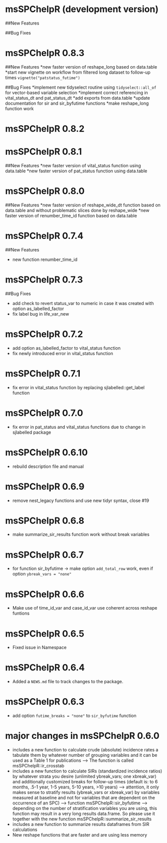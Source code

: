 # msSPChelpR (development version)

##New Features

##Bug Fixes


# msSPChelpR 0.8.3

##New Features
*new faster version of reshape_long based on data.table 
*start new vignette on workflow from filtered long dataset to follow-up times `vignette("patstatus_futime")` 

##Bug Fixes
*implement new tidyselect routine using `tidyselect::all_of` for vector-based variable selection
*implement correct referencing in vital_status_dt and pat_status_dt
*add exports from data.table
*update documentation for sir and sir_byfutime functions
*make reshape_long function work

# msSPChelpR 0.8.2

# msSPChelpR 0.8.1

##New Features
*new faster version of vital_status function using data.table
*new faster version of pat_status function using data.table

# msSPChelpR 0.8.0

##New Features
*new faster version of reshape_wide_dt function based on data.table and without problematic slices done by reshape_wide
*new faster version of renumber_time_id function based on data.table

# msSPChelpR 0.7.4

##New Features
* new function renumber_time_id

# msSPChelpR 0.7.3

##Bug Fixes
* add check to revert status_var to numeric in case it was created with option as_labelled_factor
* fix label bug in life_var_new

# msSPChelpR 0.7.2
* add option as_labelled_factor to vital_status function
* fix newly introduced error in vital_status function

# msSPChelpR 0.7.1
* fix error in vital_status function by replacing sjlabelled::get_label function

# msSPChelpR 0.7.0
* fix error in pat_status and vital_status functions due to change in sjlabelled package

# msSPChelpR 0.6.10
* rebuild description file and manual

# msSPChelpR 0.6.9

* remove nest_legacy functions and use new tidyr syntax, close #19

# msSPChelpR 0.6.8

* make summarize_sir_results function work without break variables

# msSPChelpR 0.6.7

* for function sir_byfutime -> make option `add_total_row` work, even if option `ybreak_vars = "none"`

# msSPChelpR 0.6.6

* Make use of time_id_var and case_id_var use coherent across reshape funtions

# msSPChelpR 0.6.5

* Fixed issue in Namespace

# msSPChelpR 0.6.4

* Added a `NEWS.md` file to track changes to the package.

# msSPChelpR 0.6.3

* add option `futime_breaks = "none"` to `sir_byfutime` function

# major changes in msSPChelpR 0.6.0

*	includes a new function to calculate crude (absolute) incidence rates a tabulate them by whatever number of grouping variables and it can be used as a Table 1 for publications --> The function is called msSPChelpR::ir_crosstab 
*	includes a new function to calculate SIRs (standardized incidence ratios) by whatever strata you desire (unlimited ybreak_vars; one xbreak_var) and additionally customized breaks for follow-up times (default is: to 6 months, .5-1 year, 1-5 years, 5-10 years, >10 years)
--> attention, it only makes sense to stratify results (ybreak_vars or xbreak_var) by variables measured at baseline and not for variables that are dependent on the occurrence of an SPC)
--> function msSPChelpR::sir_byfutime
--> depending on the number of stratification variables you are using, this function may result in a very long results data.frame. So please use it together with the new function msSPChelpR::summarize_sir_results
*	includes a new function to summarize results dataframes from SIR calculations 
*	New reshape functions that are faster and are using less memory 

